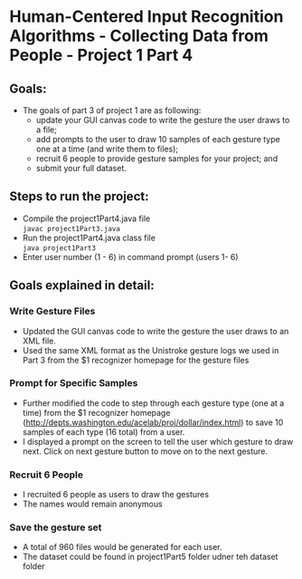 # Human-Centered Input Recognition Algorithms - Collecting Data from People - Project 1 Part 4

## Goals:
- The goals of part 3 of project 1 are as following:
  - update your GUI canvas code to write the gesture the user draws to a file;
  - add prompts to the user to draw 10 samples of each gesture type one at a time (and write them to files);
  - recruit 6 people to provide gesture samples for your project; and
  - submit your full dataset.

## Steps to run the project:
* Compile the project1Part4.java file\
```javac project1Part3.java```
* Run the project1Part4.java class file\
  ```java project1Part3```
* Enter user number (1 - 6) in command prompt (users 1- 6)
  
## Goals explained in detail:
### Write Gesture Files
   * Updated the GUI canvas code to write the gesture the user draws to an XML file. 
   * Used the same XML format as the Unistroke gesture logs we used in Part 3 from the $1 recognizer homepage for the gesture files

### Prompt for Specific Samples
  * Further modified the code to step through each gesture type (one at a time) from the $1 recognizer homepage (http://depts.washington.edu/acelab/proj/dollar/index.html) to save 10 samples of each type (16 total) from a user.
  * I displayed a prompt on the screen to tell the user which gesture to draw next. Click on next gesture button to move on to the next gesture.

### Recruit 6 People
  * I recruited 6 people as users to draw the gestures
  * The names would remain anonymous
      
### Save the gesture set
   * A total of 960 files would be generated for each user.
   * The dataset could be found in project1Part5 folder udner teh dataset folder
   
